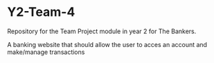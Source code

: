 # Y2-Team-4
Repository for the Team Project module in year 2 for The Bankers.

A banking website that should allow the user to acces an account and make/manage transactions
